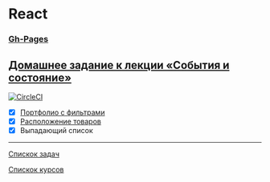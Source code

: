 # React
### [Gh-Pages](https://tomsg03.github.io/ra-events-state-dropdown/)

## [Домашнее задание к лекции «События и состояние»](https://github.com/TomSG03/ra16-homeworks/tree/master/events-state)
[![CircleCI](https://circleci.com/gh/TomSG03/ra-events-state-dropdown/tree/main.svg?style=svg)](https://circleci.com/gh/TomSG03/ra-events-state-dropdown/tree/main)

- [x] [Портфолио с фильтрами](https://github.com/TomSG03/ra-events-state-filter)
- [x] [Расположение товаров](https://github.com/TomSG03/ra-events-state-layouts)
- [x] Выпадающий список

---
[Спискок задач](https://github.com/TomSG03/ra-homeworks-list)

[Спискок курсов](https://github.com/TomSG03/Training-in-Netology)
